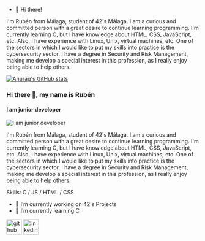 - 👋 Hi there!

I'm Rubén from Málaga, student of 42's Málaga. I am a curious and committed person with a great desire to continue learning programming.
I'm currently learning C, but I have knowledge about HTML, CSS, JavaScript, etc. Also, I have experience with Linux, Unix, virtual machines, etc.
One of the sectors in which I would like to put my skills into practice is the cybersecurity sector. I have a degree in Security and Risk Management,
making me develop a special interest in this profession, as I really enjoy being able to help others.

[![Anurag's GitHub stats](https://github-readme-stats.vercel.app/api?username=rcerezo-h)](https://github.com/anuraghazra/github-readme-stats)

### Hi there 👋, my name is Rubén
#### I am junior developer
![I am junior developer](https://repository-images.githubusercontent.com/237800104/dfc69080-46fb-11eb-9413-0f02ce8f5532)

I'm Rubén from Málaga, student of 42's Málaga. I am a curious and committed person with a great desire to continue learning programming. I'm currently learning C, but I have knowledge about HTML, CSS, JavaScript, etc. Also, I have experience with Linux, Unix, virtual machines, etc. One of the sectors in which I would like to put my skills into practice is the cybersecurity sector. I have a degree in Security and Risk Management, making me develop a special interest in this profession, as I really enjoy being able to help others.

Skills: C / JS / HTML / CSS

- 🔭 I’m currently working on 42's Projects 
- 🌱 I’m currently learning C 


[<img src='https://cdn.jsdelivr.net/npm/simple-icons@3.0.1/icons/github.svg' alt='github' height='40'>](https://github.com/rcerezo-h)  [<img src='https://cdn.jsdelivr.net/npm/simple-icons@3.0.1/icons/linkedin.svg' alt='linkedin' height='40'>](https://www.linkedin.com/in/rubendanielcerezo/)  

